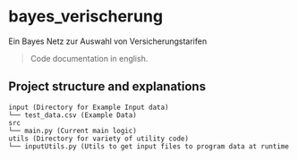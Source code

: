 # bayes_verischerung
Ein Bayes Netz zur Auswahl von Versicherungstarifen 
 > Code documentation in english. 

## Project structure and explanations 

```
input (Directory for Example Input data)
└── test_data.csv (Example Data)
src
└── main.py (Current main logic)
utils (Directory for variety of utility code) 
└── inputUtils.py (Utils to get input files to program data at runtime

```
